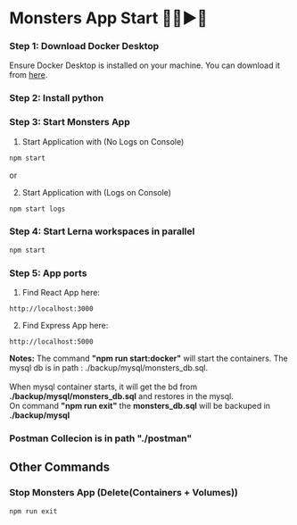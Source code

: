 # Monsters App Start 🚀🏁▶️🚩

### Step 1: Download Docker Desktop
Ensure Docker Desktop is installed on your machine. You can download it from [here](https://www.docker.com/products/docker-desktop).

### Step 2: Install python

### Step 3: Start Monsters App

1. Start Application with (No Logs on Console)
```bash
npm start
```
or

2. Start Application with (Logs on Console)
```bash
npm start logs
```

### Step 4: Start Lerna workspaces in parallel

```bash
npm start
```

### Step 5: App ports

1. Find React App here:
```
http://localhost:3000
```

2. Find Express App here:
```
http://localhost:5000
```
<b>Notes:</b> The command <b>"npm run start:docker"</b> will start the containers. The mysql db is in path : ./backup/mysql/monsters_db.sql.
<br/>
<br/>
When mysql container starts, it will get the bd from <b>./backup/mysql/monsters_db.sql</b> and restores in the mysql.
<br/>
On command <b>"npm run exit"</b> the <b>monsters_db.sql</b> will be backuped in <b>./backup/mysql</b>

### Postman Collecion is in path "./postman"
## Other Commands
### Stop Monsters App (Delete(Containers + Volumes))
```bash
npm run exit
```